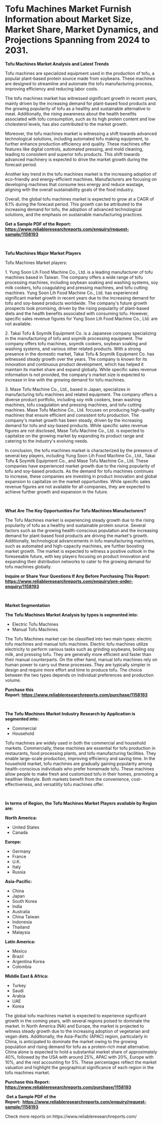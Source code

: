 <p><h1>Tofu Machines Market Furnish Information about Market Size, Market Share, Market Dynamics, and Projections Spanning from 2024 to 2031.</h1></p><p><strong>Tofu Machines Market Analysis and Latest Trends</strong></p>
<p><p>Tofu machines are specialized equipment used in the production of tofu, a popular plant-based protein source made from soybeans. These machines are designed to streamline and automate the tofu manufacturing process, improving efficiency and reducing labor costs.</p><p>The tofu machines market has witnessed significant growth in recent years, mainly driven by the increasing demand for plant-based food products and the growing popularity of tofu as a healthy and sustainable alternative to meat. Additionally, the rising awareness about the health benefits associated with tofu consumption, such as its high protein content and low cholesterol levels, has also contributed to the market growth.</p><p>Moreover, the tofu machines market is witnessing a shift towards advanced technological solutions, including automated tofu making equipment, to further enhance production efficiency and quality. These machines offer features like digital controls, automated pressing, and mold cleaning, leading to consistent and superior tofu products. This shift towards advanced machinery is expected to drive the market growth during the forecast period.</p><p>Another key trend in the tofu machines market is the increasing adoption of eco-friendly and energy-efficient machines. Manufacturers are focusing on developing machines that consume less energy and reduce wastage, aligning with the overall sustainability goals of the food industry.</p><p>Overall, the global tofu machines market is expected to grow at a CAGR of 6.1% during the forecast period. This growth can be attributed to the increasing demand for tofu, the adoption of advanced technological solutions, and the emphasis on sustainable manufacturing practices.</p></p>
<p><strong>Get a Sample PDF of the Report:&nbsp; <a href="https://www.reliableresearchreports.com/enquiry/request-sample/1158193">https://www.reliableresearchreports.com/enquiry/request-sample/1158193</a></strong></p>
<p>&nbsp;</p>
<p><strong>Tofu Machines Major Market Players</strong></p>
<p><p>Tofu Machines Market players:</p><p>1. Yung Soon Lih Food Machine Co., Ltd. is a leading manufacturer of tofu machines based in Taiwan. The company offers a wide range of tofu processing machines, including soybean soaking and washing systems, soy milk cookers, tofu coagulating and pressing machines, and tofu cutting machines. Yung Soon Lih Food Machine Co., Ltd. has experienced significant market growth in recent years due to the increasing demand for tofu and soy-based products worldwide. The company's future growth prospects look promising, driven by the rising popularity of plant-based diets and the health benefits associated with consuming tofu. However, specific sales revenue figures for Yung Soon Lih Food Machine Co., Ltd. are not available.</p><p>2. Takai Tofu & Soymilk Equipment Co. is a Japanese company specializing in the manufacturing of tofu and soymilk processing equipment. The company offers tofu machines, soymilk cookers, soybean soaking and washing systems, and various other related products. With a strong presence in the domestic market, Takai Tofu & Soymilk Equipment Co. has witnessed steady growth over the years. The company is known for its innovation and continuous product development, which has helped it maintain its market share and expand globally. While specific sales revenue information is not provided, the company's market size is expected to increase in line with the growing demand for tofu machines.</p><p>3. Mase Tofu Machine Co., Ltd., based in Japan, specializes in manufacturing tofu machines and related equipment. The company offers a diverse product portfolio, including soy milk cookers, bean washing machines, tofu coagulation and pressing machines, and tofu cutting machines. Mase Tofu Machine Co., Ltd. focuses on producing high-quality machines that ensure efficient and consistent tofu production. The company's market growth has been steady, driven by the increasing demand for tofu and soy-based products. While specific sales revenue figures are not disclosed, Mase Tofu Machine Co., Ltd. is expected to capitalize on the growing market by expanding its product range and catering to the industry's evolving needs.</p><p>In conclusion, the tofu machines market is characterized by the presence of several key players, including Yung Soon Lih Food Machine Co., Ltd., Takai Tofu & Soymilk Equipment Co., and Mase Tofu Machine Co., Ltd. These companies have experienced market growth due to the rising popularity of tofu and soy-based products. As the demand for tofu machines continues to increase, these companies are investing in product innovation and global expansion to capitalize on the market opportunities. While specific sales revenue figures are not available for all companies, they are expected to achieve further growth and expansion in the future.</p></p>
<p>&nbsp;</p>
<p><strong>What Are The Key Opportunities For Tofu Machines Manufacturers?</strong></p>
<p><p>The Tofu Machines market is experiencing steady growth due to the rising popularity of tofu as a healthy and sustainable protein source. Several factors such as the growing health-conscious population and the increasing demand for plant-based food products are driving the market's growth. Additionally, technological advancements in tofu manufacturing machines, such as automated and high-capacity machines, are further boosting market growth. The market is expected to witness a positive outlook in the foreseeable future, with key players focusing on product innovation and expanding their distribution networks to cater to the growing demand for tofu machines globally.</p></p>
<p><strong>Inquire or Share Your Questions If Any Before Purchasing This Report: <a href="https://www.reliableresearchreports.com/enquiry/pre-order-enquiry/1158193">https://www.reliableresearchreports.com/enquiry/pre-order-enquiry/1158193</a></strong></p>
<p>&nbsp;</p>
<p><strong>Market Segmentation</strong></p>
<p><strong>The Tofu Machines Market Analysis by types is segmented into:</strong></p>
<p><ul><li>Electric Tofu Machines</li><li>Manual Tofu Machines</li></ul></p>
<p><p>The Tofu Machines market can be classified into two main types: electric tofu machines and manual tofu machines. Electric tofu machines utilize electricity to perform various tasks such as grinding soybeans, boiling soy milk, and pressing tofu. They are generally more efficient and faster than their manual counterparts. On the other hand, manual tofu machines rely on human power to carry out these processes. They are typically simpler in design and require more effort and time to produce tofu. The choice between the two types depends on individual preferences and production volume.</p></p>
<p><strong>Purchase this Report:&nbsp;<a href="https://www.reliableresearchreports.com/purchase/1158193">https://www.reliableresearchreports.com/purchase/1158193</a></strong></p>
<p>&nbsp;</p>
<p><strong>The Tofu Machines Market Industry Research by Application is segmented into:</strong></p>
<p><ul><li>Commercial</li><li>Household</li></ul></p>
<p><p>Tofu machines are widely used in both the commercial and household markets. Commercially, these machines are essential for tofu production in restaurants, food processing plants, and tofu manufacturing facilities. They enable large-scale production, improving efficiency and saving time. In the household market, tofu machines are gradually gaining popularity among health-conscious individuals who prefer homemade tofu. These machines allow people to make fresh and customized tofu in their homes, promoting a healthier lifestyle. Both markets benefit from the convenience, cost-effectiveness, and versatility tofu machines offer.</p></p>
<p>&nbsp;</p>
<p><strong>In terms of Region, the Tofu Machines Market Players available by Region are:</strong></p>
<p>
    <p> <strong> North America: </strong>
        <ul>
            <li>United States</li>
            <li>Canada</li>
        </ul>
        </p> 
    <p> <strong> Europe: </strong>
        <ul>
            <li>Germany</li>
            <li>France</li>
            <li>U.K.</li>
            <li>Italy</li>
            <li>Russia</li>
        </ul>
        </p> 
    <p> <strong> Asia-Pacific: </strong>
        <ul>
            <li>China</li>
            <li>Japan</li>
            <li>South Korea</li>
            <li>India</li>
            <li>Australia</li>
            <li>China Taiwan</li>
            <li>Indonesia</li>
            <li>Thailand</li>
            <li>Malaysia</li>
        </ul>
        </p> 
    <p> <strong> Latin America: </strong>
        <ul>
            <li>Mexico</li>
            <li>Brazil</li>
            <li>Argentina Korea</li>
            <li>Colombia</li>
        </ul>
        </p> 
    <p> <strong> Middle East & Africa: </strong>
        <ul>
            <li>Turkey</li>
            <li>Saudi</li>
            <li>Arabia</li>
            <li>UAE</li>
            <li>Korea</li>
        </ul>
    </p>
    </p>
<p><p>The global tofu machines market is expected to experience significant growth in the coming years, with several regions poised to dominate the market. In North America (NA) and Europe, the market is projected to witness steady growth due to the increasing adoption of vegetarian and vegan diets. Additionally, the Asia-Pacific (APAC) region, particularly in China, is anticipated to dominate the market owing to the growing population and rising demand for tofu as a protein-rich meat alternative. China alone is expected to hold a substantial market share of approximately 40%, followed by the USA with around 25%, APAC with 20%, Europe with 10%, and the rest accounting for 5%. These percentages reflect the market valuation and highlight the geographical significance of each region in the tofu machines market.</p></p>
<p><strong>Purchase this Report: <a href="https://www.reliableresearchreports.com/purchase/1158193">https://www.reliableresearchreports.com/purchase/1158193</a></strong></p>
<p>&nbsp;<strong>Get a Sample PDF of the Report:&nbsp;&nbsp;<a href="https://www.reliableresearchreports.com/enquiry/request-sample/1158193">https://www.reliableresearchreports.com/enquiry/request-sample/1158193</a></strong></p>
<p><strong></strong></p>
<p>Check more reports on https://www.reliableresearchreports.com/</p>